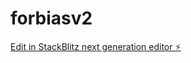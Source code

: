 # forbiasv2

[Edit in StackBlitz next generation editor ⚡️](https://stackblitz.com/~/github.com/kevinmadians/forbiasv2)